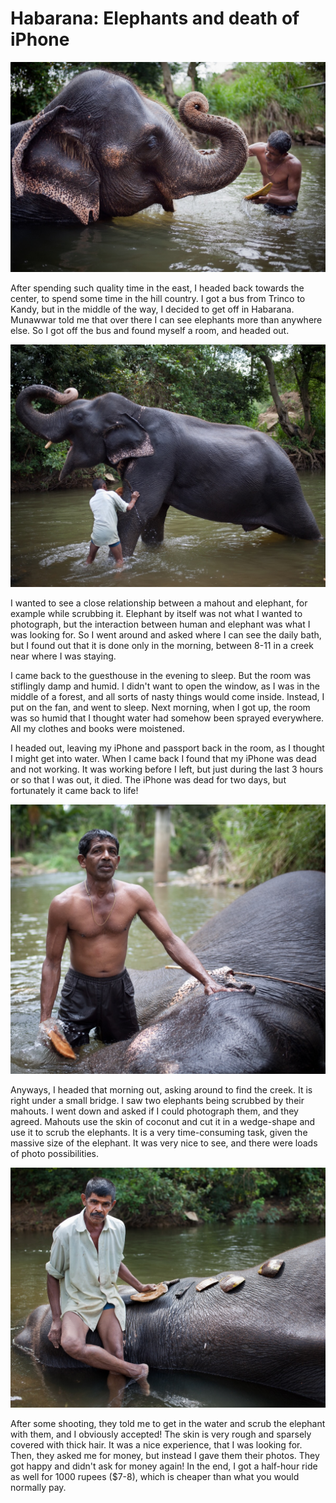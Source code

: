 # Habarana: Elephants and death of iPhone

![](/img/Habarana/Mahout-2.jpeg)

After spending such quality time in the east, I headed back towards the center, to spend some time in the hill country. I got a bus from Trinco to Kandy, but in the middle of the way, I decided to get off in Habarana. Munawwar told me that over there I can see elephants more than anywhere else. So I got off the bus and found myself a room, and headed out.

![](/img/Habarana/Mahout-4.jpeg)

I wanted to see a close relationship between a mahout and elephant, for example while scrubbing it. Elephant by itself was not what I wanted to photograph, but the interaction between human and elephant was what I was looking for. So I went around and asked where I can see the daily bath, but I found out that it is done only in the morning, between 8-11 in a creek near where I was staying.

I came back to the guesthouse in the evening to sleep. But the room was stiflingly damp and humid. I didn't want to open the window, as I was in the middle of a forest, and all sorts of nasty things would come inside. Instead, I put on the fan, and went to sleep. Next morning, when I got up, the room was so humid that I thought water had somehow been sprayed everywhere. All my clothes and books were moistened.

I headed out, leaving my iPhone and passport back in the room, as I thought I might get into water. When I came back I found that my iPhone was dead and not working. It was working before I left, but just during the last 3 hours or so that I was out, it died. The iPhone was dead for two days, but fortunately it came back to life!

![](/img/Habarana/Mahout-3.jpeg)

Anyways, I headed that morning out, asking around to find the creek. It is right under a small bridge. I saw two elephants being scrubbed by their mahouts. I went down and asked if I could photograph them, and they agreed. Mahouts use the skin of coconut and cut it in a wedge-shape and use it to scrub the elephants. It is a very time-consuming task, given the massive size of the elephant. It was very nice to see, and there were loads of photo possibilities.

![](/img/Habarana/Mahout-1.jpeg)

After some shooting, they told me to get in the water and scrub the elephant with them, and I obviously accepted! The skin is very rough and sparsely covered with thick hair. It was a nice experience, that I was looking for. Then, they asked me for money, but instead I gave them their photos. They got happy and didn't ask for money again! In the end, I got a half-hour ride as well for 1000 rupees ($7-8), which is cheaper than what you would normally pay.